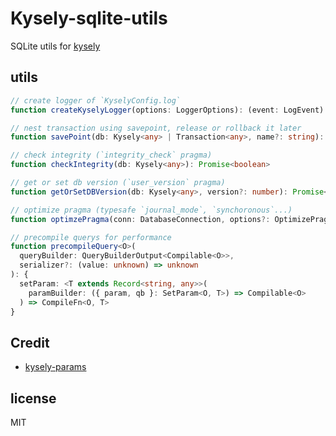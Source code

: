 # Kysely-sqlite-utils

SQLite utils for [kysely](https://github.com/kysely-org/kysely)

## utils

```ts
// create logger of `KyselyConfig.log`
function createKyselyLogger(options: LoggerOptions): (event: LogEvent) => void

// nest transaction using savepoint, release or rollback it later
function savePoint(db: Kysely<any> | Transaction<any>, name?: string): Promise<SavePoint>

// check integrity (`integrity_check` pragma)
function checkIntegrity(db: Kysely<any>): Promise<boolean>

// get or set db version (`user_version` pragma)
function getOrSetDBVersion(db: Kysely<any>, version?: number): Promise<number>

// optimize pragma (typesafe `journal_mode`, `synchoronous`...)
function optimzePragma(conn: DatabaseConnection, options?: OptimizePragmaOptions): Promise<void>

// precompile querys for performance
function precompileQuery<O>(
  queryBuilder: QueryBuilderOutput<Compilable<O>>,
  serializer?: (value: unknown) => unknown
): {
  setParam: <T extends Record<string, any>>(
    paramBuilder: ({ param, qb }: SetParam<O, T>) => Compilable<O>
  ) => CompileFn<O, T>
}
```

## Credit

- [kysely-params](https://github.com/jtlapp/kysely-params)

## license

MIT
